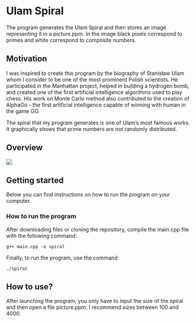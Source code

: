 # Ulam Spiral

The program generates the Ulam Spiral and then stores an image representing it in a picture.ppm. In the image black pixels correspond to primes and white correspond to composite numbers.

## Motivation

I was inspired to create this program by the biography of Stanisław Ulam whom I consider to be one of the most prominent Polish scientists. He participated in the Manhattan project, helped in building a hydrogen bomb, and created one of the first artificial intelligence algorithms used to play chess. His work on Monte Carlo method also contributed to the creation of AlphaGo - the first artificial intelligence capable of winning with human in the game GO. 

The spiral that my program generates is one of Ulam’s most famous works. It graphically shows  that prime numbers are not randomly distributed. 

## Overview

![](https://i.imgur.com/dF9zLYn.jpg)

## Getting started

Below you can find instructions on how to run the program on your computer.

### How to run the program

After downloading files or cloning the repository, compile the main.cpp file with the following command:

```
g++ main.cpp -o spiral
```

Finally, to run the program, use the command:
```
./spiral
```

## How to use?

After launching the program, you only have to input the size of the spiral and then open a file picture.ppm. I recommend sizes between 100 and 4000.